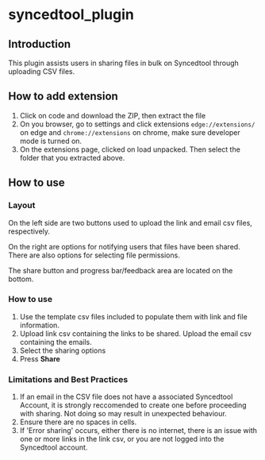# syncedtool_plugin

## Introduction

This plugin assists users in sharing files in bulk on Syncedtool through uploading CSV files.

## How to add extension

1. Click on code and download the ZIP, then extract the file
2. On you browser, go to settings and click extensions `edge://extensions/` on edge and `chrome://extensions` on chrome, make sure developer mode is turned on.
3. On the extensions page, clicked on load unpacked. Then select the folder that you extracted above.

## How to use

### Layout

On the left side are two buttons used to upload the link and email csv files, respectively.

On the right are options for notifying users that files have been shared. There are also options for selecting file permissions.

The share button and progress bar/feedback area are located on the bottom.

### How to use

1. Use the template csv files included to populate them with link and file information.
2. Upload link csv containing the links to be shared. Upload the email csv containing the emails.
3. Select the sharing options
4. Press **Share**

### Limitations and Best Practices

1. If an email in the CSV file does not have a associated Syncedtool Account, it is strongly reccomended to create one before proceeding with sharing. Not doing so may result in unexpected behaviour.
2. Ensure there are no spaces in cells.
3. If 'Error sharing' occurs, either there is no internet, there is an issue with one or more links in the link csv, or you are not logged into the Syncedtool account.
